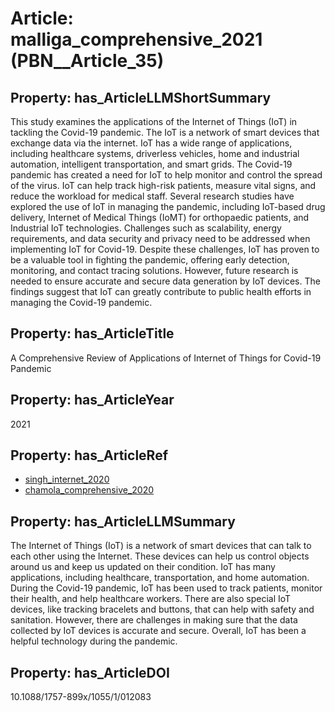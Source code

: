 # Article: __malliga_comprehensive_2021__ (PBN__Article_35)

## Property: has_ArticleLLMShortSummary

This study examines the applications of the Internet of Things (IoT) in tackling the Covid-19 pandemic. The IoT is a network of smart devices that exchange data via the internet. IoT has a wide range of applications, including healthcare systems, driverless vehicles, home and industrial automation, intelligent transportation, and smart grids. The Covid-19 pandemic has created a need for IoT to help monitor and control the spread of the virus. IoT can help track high-risk patients, measure vital signs, and reduce the workload for medical staff. Several research studies have explored the use of IoT in managing the pandemic, including IoT-based drug delivery, Internet of Medical Things (IoMT) for orthopaedic patients, and Industrial IoT technologies. Challenges such as scalability, energy requirements, and data security and privacy need to be addressed when implementing IoT for Covid-19. Despite these challenges, IoT has proven to be a valuable tool in fighting the pandemic, offering early detection, monitoring, and contact tracing solutions. However, future research is needed to ensure accurate and secure data generation by IoT devices. The findings suggest that IoT can greatly contribute to public health efforts in managing the Covid-19 pandemic.

## Property: has_ArticleTitle

A Comprehensive Review of Applications of Internet of Things for Covid-19 Pandemic

## Property: has_ArticleYear

2021

## Property: has_ArticleRef

* [singh_internet_2020](../Article/PBN__Article_295)
* [chamola_comprehensive_2020](../Article/PBN__Article_313)

## Property: has_ArticleLLMSummary

The Internet of Things (IoT) is a network of smart devices that can talk to each other using the Internet. These devices can help us control objects around us and keep us updated on their condition. IoT has many applications, including healthcare, transportation, and home automation. During the Covid-19 pandemic, IoT has been used to track patients, monitor their health, and help healthcare workers. There are also special IoT devices, like tracking bracelets and buttons, that can help with safety and sanitation. However, there are challenges in making sure that the data collected by IoT devices is accurate and secure. Overall, IoT has been a helpful technology during the pandemic.

## Property: has_ArticleDOI

10.1088/1757-899x/1055/1/012083

